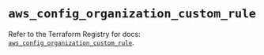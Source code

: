 # `aws_config_organization_custom_rule`

Refer to the Terraform Registry for docs: [`aws_config_organization_custom_rule`](https://registry.terraform.io/providers/hashicorp/aws/5.53.0/docs/resources/config_organization_custom_rule).
